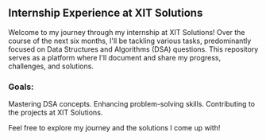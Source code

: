 ## **Internship Experience at XIT Solutions**


Welcome to my journey through my internship at XIT Solutions! Over the course of the next six months, I'll be tackling various tasks, predominantly focused on Data Structures and Algorithms (DSA) questions.
This repository serves as a platform where I'll document and share my progress, challenges, and solutions.

### **Goals:**
Mastering DSA concepts.
Enhancing problem-solving skills.
Contributing to the projects at XIT Solutions.


Feel free to explore my journey and the solutions I come up with!
